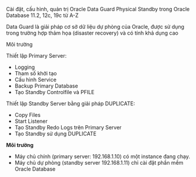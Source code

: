 Cài đặt, cấu hình, quản trị Oracle Data Guard Physical Standby trong Oracle Database 11.2, 12c, 19c từ A-Z

Data Guard là  giải pháp cơ sở dữ liệu dự phòng của Oracle, được sử dụng trong trường hợp thảm họa (disaster recovery) và có tính khả dụng cao

Môi trường

Thiết lập Primary Server:
* Logging
* Tham số khởi tạo
* Cấu hình Service 
* Backup Primary Database
* Tạo Standby Controlfile và PFILE

Thiết lập Standby Server bằng giải pháp DUPLICATE:
* Copy Files
* Start Listener
* Tạo Standby Redo Logs trên Primary Server
* Tạo Standby sử dụng DUPLICATE

**Môi trường**
* Máy chủ chính (primary server: 192.168.1.10) có một instance đang chạy.
* Máy chủ dự phòng (standby server 192.168.1.11) chỉ cài đặt phần mềm Oracle Database
